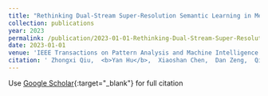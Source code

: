 ```yaml
---
title: "Rethinking Dual-Stream Super-Resolution Semantic Learning in Medical Image Segmentation"
collection: publications
year: 2023
permalink: /publication/2023-01-01-Rethinking-Dual-Stream-Super-Resolution-Semantic-Learning-in-Medical-Image-Segmentation
date: 2023-01-01
venue: 'IEEE Transactions on Pattern Analysis and Machine Intelligence'
citation: ' Zhongxi Qiu,  <b>Yan Hu</b>,  Xiaoshan Chen,  Dan Zeng,  Qingyong Hu,  Jiang Liu, &quot;Rethinking Dual-Stream Super-Resolution Semantic Learning in Medical Image Segmentation.&quot; IEEE Transactions on Pattern Analysis and Machine Intelligence, 2023.'
---
```

Use [Google Scholar](https://scholar.google.com/scholar?q=Rethinking+Dual+Stream+Super+Resolution+Semantic+Learning+in+Medical+Image+Segmentation){:target="_blank"} for full citation